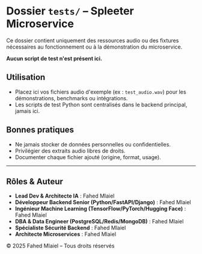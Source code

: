 # Dossier `tests/` – Spleeter Microservice

Ce dossier contient uniquement des ressources audio ou des fixtures nécessaires au fonctionnement ou à la démonstration du microservice.

**Aucun script de test n'est présent ici.**

## Utilisation
- Placez ici vos fichiers audio d'exemple (ex : `test_audio.wav`) pour les démonstrations, benchmarks ou intégrations.
- Les scripts de test Python sont centralisés dans le backend principal, jamais ici.

## Bonnes pratiques
- Ne jamais stocker de données personnelles ou confidentielles.
- Privilégier des extraits audio libres de droits.
- Documenter chaque fichier ajouté (origine, format, usage).

---

## Rôles & Auteur
- **Lead Dev & Architecte IA** : Fahed Mlaiel
- **Développeur Backend Senior (Python/FastAPI/Django)** : Fahed Mlaiel
- **Ingénieur Machine Learning (TensorFlow/PyTorch/Hugging Face)** : Fahed Mlaiel
- **DBA & Data Engineer (PostgreSQL/Redis/MongoDB)** : Fahed Mlaiel
- **Spécialiste Sécurité Backend** : Fahed Mlaiel
- **Architecte Microservices** : Fahed Mlaiel

© 2025 Fahed Mlaiel – Tous droits réservés
